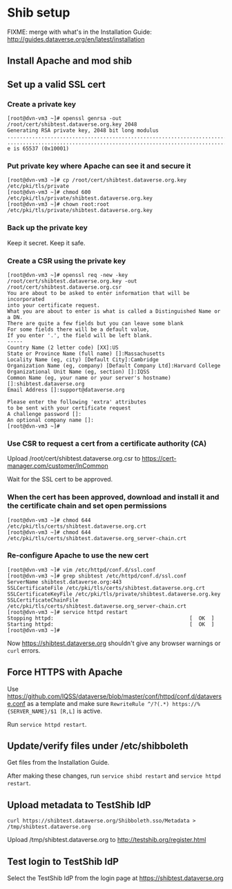# Shib setup

FIXME: merge with what's in the Installation Guide: http://guides.dataverse.org/en/latest/installation 

## Install Apache and mod shib

## Set up a valid SSL cert

### Create a private key

    [root@dvn-vm3 ~]# openssl genrsa -out /root/cert/shibtest.dataverse.org.key 2048
    Generating RSA private key, 2048 bit long modulus
    ..............................................................................................................+++
    ..............................................................................................................................+++
    e is 65537 (0x10001)

### Put private key where Apache can see it and secure it

    [root@dvn-vm3 ~]# cp /root/cert/shibtest.dataverse.org.key /etc/pki/tls/private
    [root@dvn-vm3 ~]# chmod 600 /etc/pki/tls/private/shibtest.dataverse.org.key
    [root@dvn-vm3 ~]# chown root:root /etc/pki/tls/private/shibtest.dataverse.org.key

### Back up the private key

Keep it secret. Keep it safe.

### Create a CSR using the private key

    [root@dvn-vm3 ~]# openssl req -new -key /root/cert/shibtest.dataverse.org.key -out /root/cert/shibtest.dataverse.org.csr
    You are about to be asked to enter information that will be incorporated
    into your certificate request.
    What you are about to enter is what is called a Distinguished Name or a DN.
    There are quite a few fields but you can leave some blank
    For some fields there will be a default value,
    If you enter '.', the field will be left blank.
    -----
    Country Name (2 letter code) [XX]:US
    State or Province Name (full name) []:Massachusetts
    Locality Name (eg, city) [Default City]:Cambridge
    Organization Name (eg, company) [Default Company Ltd]:Harvard College
    Organizational Unit Name (eg, section) []:IQSS
    Common Name (eg, your name or your server's hostname) []:shibtest.dataverse.org
    Email Address []:support@dataverse.org

    Please enter the following 'extra' attributes
    to be sent with your certificate request
    A challenge password []:
    An optional company name []:
    [root@dvn-vm3 ~]#

### Use CSR to request a cert from a certificate authority (CA)

Upload /root/cert/shibtest.dataverse.org.csr to https://cert-manager.com/customer/InCommon

Wait for the SSL cert to be approved.

### When the cert has been approved, download and install it and the certificate chain and set open permissions

    [root@dvn-vm3 ~]# chmod 644 /etc/pki/tls/certs/shibtest.dataverse.org.crt
    [root@dvn-vm3 ~]# chmod 644 /etc/pki/tls/certs/shibtest.dataverse.org_server-chain.crt

### Re-configure Apache to use the new cert

    [root@dvn-vm3 ~]# vim /etc/httpd/conf.d/ssl.conf
    [root@dvn-vm3 ~]# grep shibtest /etc/httpd/conf.d/ssl.conf
    ServerName shibtest.dataverse.org:443
    SSLCertificateFile /etc/pki/tls/certs/shibtest.dataverse.org.crt
    SSLCertificateKeyFile /etc/pki/tls/private/shibtest.dataverse.org.key
    SSLCertificateChainFile /etc/pki/tls/certs/shibtest.dataverse.org_server-chain.crt
    [root@dvn-vm3 ~]# service httpd restart
    Stopping httpd:                                            [  OK  ]
    Starting httpd:                                            [  OK  ]
    [root@dvn-vm3 ~]#

Now https://shibtest.dataverse.org shouldn't give any browser warnings or `curl` errors.

## Force HTTPS with Apache

Use https://github.com/IQSS/dataverse/blob/master/conf/httpd/conf.d/dataverse.conf as a template and make sure `RewriteRule ^/?(.*) https://%{SERVER_NAME}/$1 [R,L]` is active.

Run `service httpd restart`.

## Update/verify files under /etc/shibboleth

Get files from the Installation Guide.

After making these changes, run `service shibd restart` and `service httpd restart`.

## Upload metadata to TestShib IdP

    curl https://shibtest.dataverse.org/Shibboleth.sso/Metadata > /tmp/shibtest.dataverse.org

Upload /tmp/shibtest.dataverse.org to http://testshib.org/register.html

## Test login to TestShib IdP

Select the TestShib IdP from the login page at https://shibtest.dataverse.org
